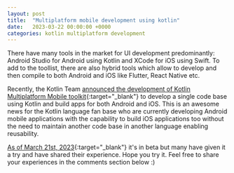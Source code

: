 ```yaml
---
layout: post
title:  "Multiplatform mobile development using kotlin"
date:   2023-03-22 00:00:00 +0000
categories: kotlin multiplatform development
---
```

There have many tools in the market for UI development predominantly: Android Studio for Android using Kotlin and XCode for iOS using Swift. To add to the toollist, there are also hybrid tools which allow to develop and then compile to both Android and iOS like Flutter, React Native etc.

Recently, the Kotlin Team [announced the development of Kotlin Multiplatform Mobile toolkit](https://blog.jetbrains.com/kotlin/2022/10/kmm-beta/){:target="_blank"} to develop a single code base using Kotlin and build apps for both Android and iOS. This is an awesome news for the Kotlin language fan base who are currently developing Android mobile applications with the capability to build iOS applications too without the need to maintain another code base in another language enabling reusability.

[As of March 21st, 2023](https://kotlinlang.org/docs/multiplatform-mobile-getting-started.html){:target="_blank"} it's in beta but many have given it a try and have shared their experience. Hope you try it. Feel free to share your experiences in the comments section below :)